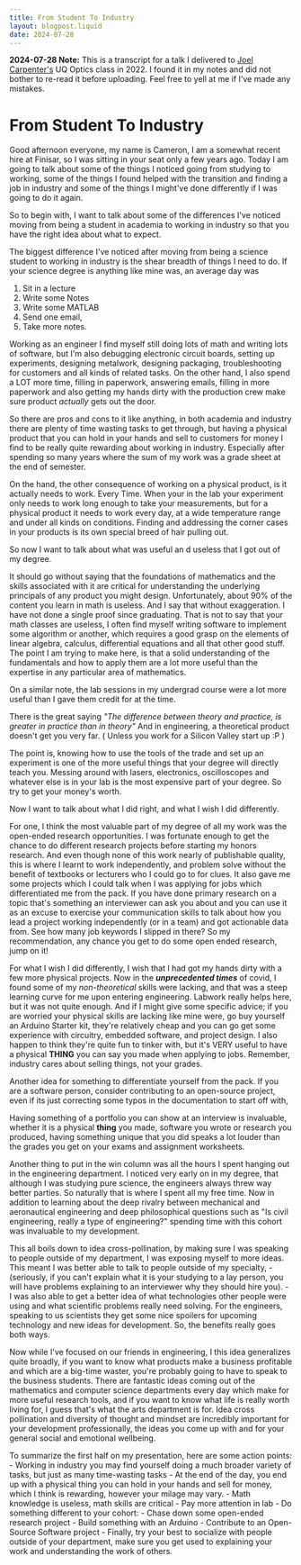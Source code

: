 ```yaml
---
title: From Student To Industry
layout: blogpost.liquid
date: 2024-07-28
---
```

**2024-07-28 Note:** This is a transcript for a talk I delivered to
[Joel Carpenter\'s](https://www.youtube.com/user/joelacarpenter) UQ
Optics class in 2022. I found it in my notes and did not bother to
re-read it before uploading. Feel free to yell at me if I\'ve made any
mistakes.

# From Student To Industry

Good afternoon everyone, my name is Cameron, I am a somewhat recent hire
at Finisar, so I was sitting in your seat only a few years ago. Today I
am going to talk about some of the things I noticed going from studying
to working, some of the things I found helped with the transition and
finding a job in industry and some of the things I might've done
differently if I was going to do it again.

So to begin with, I want to talk about some of the differences I've
noticed moving from being a student in academia to working in industry
so that you have the right idea about what to expect.

The biggest difference I've noticed after moving from being a science
student to working in industry is the shear breadth of things I need to
do. If your science degree is anything like mine was, an average day was

1.  Sit in a lecture
2.  Write some Notes
3.  Write some MATLAB
4.  Send one email,
5.  Take more notes.

Working as an engineer I find myself still doing lots of math and
writing lots of software, but I'm also debugging electronic circuit
boards, setting up experiments, designing metalwork, designing
packaging, troubleshooting for customers and all kinds of related tasks.
On the other hand, I also spend a LOT more time, filling in paperwork,
answering emails, filling in more paperwork and also getting my hands
dirty with the production crew make sure product *actually* gets out the
door.

So there are pros and cons to it like anything, in both academia and
industry there are plenty of time wasting tasks to get through, but
having a physical product that you can hold in your hands and sell to
customers for money I find to be really quite rewarding about working in
industry. Especially after spending so many years where the sum of my
work was a grade sheet at the end of semester.

On the hand, the other consequence of working on a physical product, is
it actually needs to work. Every Time. When your in the lab your
experiment only needs to work long enough to take your measurements, but
for a physical product it needs to work every day, at a wide temperature
range and under all kinds on conditions. Finding and addressing the
corner cases in your products is its own special breed of hair pulling
out.

So now I want to talk about what was useful an d useless that I got out
of my degree.

It should go without saying that the foundations of mathematics and the
skills associated with it are critical for understanding the underlying
principals of any product you might design. Unfortunately, about 90% of
the content you learn in math is useless. And I say that without
exaggeration. I have not done a single proof since graduating. That is
not to say that your math classes are useless, I often find myself
writing software to implement some algorithm or another, which requires
a good grasp on the elements of linear algebra, calculus, differential
equations and all that other good stuff. The point I am trying to make
here, is that a solid understanding of the fundamentals and how to apply
them are a lot more useful than the expertise in any particular area of
mathematics.

On a similar note, the lab sessions in my undergrad course were a lot
more useful than I gave them credit for at the time.

There is the great saying *"The difference between theory and practice,
is greater in practice than in theory"* And in engineering, a
theoretical product doesn't get you very far. ( Unless you work for a
Silicon Valley start up :P )

The point is, knowing how to use the tools of the trade and set up an
experiment is one of the more useful things that your degree will
directly teach you. Messing around with lasers, electronics,
oscilloscopes and whatever else is in your lab is the most expensive
part of your degree. So try to get your money's worth.

Now I want to talk about what I did right, and what I wish I did
differently.

For one, I think the most valuable part of my degree of all my work was
the open-ended research opportunities. I was fortunate enough to get the
chance to do different research projects before starting my honors
research. And even though none of this work nearly of publishable
quality, this is where I learnt to work independently, and problem solve
without the benefit of textbooks or lecturers who I could go to for
clues. It also gave me some projects which I could talk when I was
applying for jobs which differentiated me from the pack. If you have
done primary research on a topic that's something an interviewer can ask
you about and you can use it as an excuse to exercise your communication
skills to talk about how you lead a project working independently (or in
a team) and got actionable data from. See how many job keywords I
slipped in there? So my recommendation, any chance you get to do some
open ended research, jump on it!

For what I wish I did differently, I wish that I had got my hands dirty
with a few more physical projects. Now in the ***unprecedented times***
of covid, I found some of my *non-theoretical* skills were lacking, and
that was a steep learning curve for me upon entering engineering.
Labwork really helps here, but it was not quite enough. And if I might
give some specific advice; if you are worried your physical skills are
lacking like mine were, go buy yourself an Arduino Starter kit, they're
relatively cheap and you can go get some experience with circuitry,
embedded software, and project design. I also happen to think they're
quite fun to tinker with, but it's VERY useful to have a physical
**THING** you can say you made when applying to jobs. Remember, industry
cares about selling things, not your grades.

Another idea for something to differentiate yourself from the pack. If
you are a software person, consider contributing to an open-source
project, even if its just correcting some typos in the documentation to
start off with,

Having something of a portfolio you can show at an interview is
invaluable, whether it is a physical **thing** you made, software you
wrote or research you produced, having something unique that you did
speaks a lot louder than the grades you get on your exams and assignment
worksheets.

Another thing to put in the win column was all the hours I spent hanging
out in the engineering department. I noticed very early on in my degree,
that although I was studying pure science, the engineers always threw
way better parties. So naturally that is where I spent all my free time.
Now in addition to learning about the deep rivalry between mechanical
and aeronautical engineering and deep philosophical questions such as
"Is civil engineering, really a type of engineering?" spending time with
this cohort was invaluable to my development.

This all boils down to idea cross-pollination, by making sure I was
speaking to people outside of my department, I was exposing myself to
more ideas. This meant I was better able to talk to people outside of my
specialty, - (seriously, if you can't explain what it is your studying
to a lay person, you will have problems explaining to an interviewer why
they should hire you). - I was also able to get a better idea of what
technologies other people were using and what scientific problems really
need solving. For the engineers, speaking to us scientists they get some
nice spoilers for upcoming technology and new ideas for development. So,
the benefits really goes both ways.

Now while I've focused on our friends in engineering, I this idea
generalizes quite broadly, if you want to know what products make a
business profitable and which are a big-time waster, you're probably
going to have to speak to the business students. There are fantastic
ideas coming out of the mathematics and computer science departments
every day which make for more useful research tools, and if you want to
know what life is really worth living for, I guess that's what the arts
department is for. Idea cross pollination and diversity of thought and
mindset are incredibly important for your development professionally,
the ideas you come up with and for your general social and emotional
wellbeing.

To summarize the first half on my presentation, here are some action
points: - Working in industry you may find yourself doing a much broader
variety of tasks, but just as many time-wasting tasks - At the end of
the day, you end up with a physical thing you can hold in your hands and
sell for money, which I think is rewarding, however your milage may
vary. - Math knowledge is useless, math skills are critical - Pay more
attention in lab - Do something different to your cohort: - Chase down
some open-ended research project - Build something with an Arduino -
Contribute to an Open-Source Software project - Finally, try your best
to socialize with people outside of your department, make sure you get
used to explaining your work and understanding the work of others.
